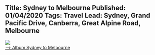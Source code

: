 Title: Sydney to Melbourne
Published: 01/04/2020
Tags: Travel
Lead: Sydney, Grand Pacific Drive, Canberra, Great Alpine Road, Melbourne
---

<a href="https://photos.app.goo.gl/ag8LP9wyHh6Mq4WV6" target="_blank" style="border:0;"><img src="https://lh3.googleusercontent.com/XIUtxuQm3xvoQPDHgdUgAGU290mH1Ur-60m5DTtbkQt1Rr1GSPqzqVuSVevrXjKV1X0g-yay67NEQ6LDGlVzKGHPFL9FxN8tg1RpyDo1hqc5U6VTRh5z_pjVawDYrfZf2REh6F0uOIdS4IO98ughhNnU2M4p5vBxH6IOVBXrrKfzl4KfnPp1D98tamfJ7ZERCVR3yykfe5Hi5sKg-uQbiNjLelMSefiA8h4D3HinrXc9KDOHNyqMtfbKEONEOWDaOIoAxoeniIErNlg28qz27s1OKh26O_cHGwn80830Sn85aq4xZnE1LhdQTtI34KqYSyH_YrUoVSQLK4fsH5pk9J-Hm2cL95BRXRh7_VDIdqCyLhWneINbbjsqCwQOQM6WYrNRfhnPIs5-W5jY-OTi5MqxOmTH7JMCziQtJLDjX35zggkhcpS6Ntbg3t5GLt1ci5wernm0zPjRaj_ZXj2wFMBJ1dMmXWvXnnyndM6Ac4A9ymZChkt5ZE_hN-sF_JqhPMUK5bn2_V3WYGmmlqMVx4D--wnsNeUMl30CS6fRhm6IF-wH-NzINTQzkxEzQoKqM69Pe10Vw063rzpHd0IsXAckNS57ZUNEuhnyYU8M9E6VvSR-sNa1-B9XjDsY7GfqJJbPDeHbxk7XgUn8Os6kXMJUr6kJ8QX6rOKz6BQnlFUm1BJgQeT_BPM=s217-p-k-no" style=""><br><span>--> Album Sydney to Melbourne</span></a>
